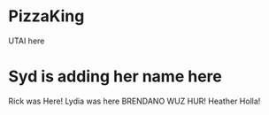 # PizzaKing
UTAI here
# Syd is adding her name here
Rick was Here!
Lydia was here
BRENDANO WUZ HUR!
Heather Holla!
